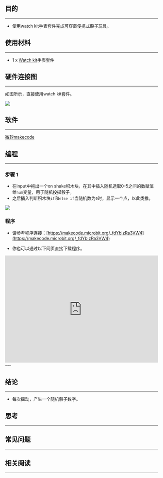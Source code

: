 
## 目的
---
- 使用watch kit手表套件完成可穿戴便携式骰子玩具。

## 使用材料
---

- 1 x [Watch kit](https://www.elecfreaks.com/estore/power-bit-watch-kit-for-microbit.html)手表套件


## 硬件连接图
---

如图所示，直接使用watch kit套件。

![](https://i.imgur.com/vOZpBF4.jpg)



## 软件
---
[微软makecode](https://makecode.microbit.org/#)


## 编程
---
### 步骤 1

- 在input中拖出一个on shake积木块，在其中插入随机选取0-5之间的数赋值给`num`变量，用于随机投掷骰子。
- 之后插入判断积木块`if`和`else if`当随机数为`0`时，显示一个点，以此类推。

![](https://i.imgur.com/o0VecJj.png)



### 程序
- 请参考程序连接：[https://makecode.microbit.org/_fdYbizRa3VW4](https://makecode.microbit.org/_fdYbizRa3VW4)

- 你也可以通过以下网页直接下载程序。

<div style="position:relative;height:0;padding-bottom:70%;overflow:hidden;"><iframe style="position:absolute;top:0;left:0;width:100%;height:100%;" src="https://makecode.microbit.org/#pub:_fdYbizRa3VW4" frameborder="0" sandbox="allow-popups allow-forms allow-scripts allow-same-origin"></iframe></div>  
---


## 结论
---

- 每次摇动，产生一个随机骰子数字。


## 思考
---


## 常见问题
---


## 相关阅读  
---

